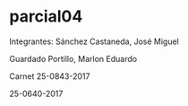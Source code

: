 # parcial04

Integrantes:
Sánchez Castaneda, José Miguel

Guardado Portillo, Marlon Eduardo

Carnet
25-0843-2017

25-0640-2017

